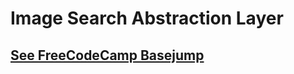 # Image Search Abstraction Layer

## [See FreeCodeCamp Basejump](https://www.freecodecamp.com/challenges/image-search-abstraction-layer)